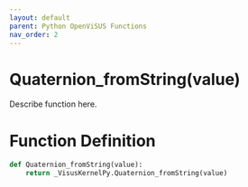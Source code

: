 ```yaml
---
layout: default
parent: Python OpenViSUS Functions
nav_order: 2
---
```


# Quaternion_fromString(value)

Describe function here.

# Function Definition

```python
def Quaternion_fromString(value):
    return _VisusKernelPy.Quaternion_fromString(value)

```